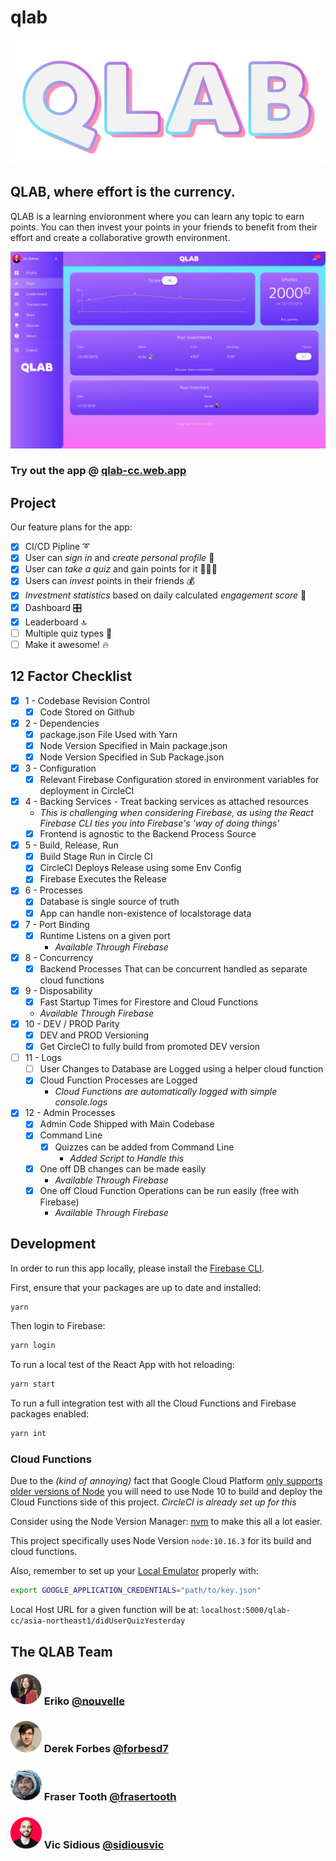 # qlab

![qlab logo](/misc/qlab-logo-1.png "QLAB Logo")

## QLAB, where effort is the currency.

QLAB is a learning envioronment where you can learn any topic to earn points.
You can then invest your points in your friends to benefit from their effort and create a collaborative growth environment.

![qlab screenshot of dashboard](/misc/qlab-screen.png "QLAB Dashboard")

### Try out the app @ [qlab-cc.web.app](https://qlab-cc.web.app/)

## Project

Our feature plans for the app:

- [x] CI/CD Pipline ➰
- [x] User can _sign in_ and _create personal profile_ 👤
- [x] User can _take a quiz_ and gain points for it 👩🏻‍🏫
- [x] Users can _invest_ points in their friends 💰
- [x] _Investment statistics_ based on daily calculated _engagement score_ 🧮
- [x] Dashboard 🎛
- [x] Leaderboard 🔝
- [ ] Multiple quiz types 🧩
- [ ] Make it awesome! 🔥

## 12 Factor Checklist

- [x] 1 - Codebase Revision Control
  - [x] Code Stored on Github
- [x] 2 - Dependencies
  - [x] package.json File Used with Yarn
  - [x] Node Version Specified in Main package.json
  - [x] Node Version Specified in Sub Package.json
- [x] 3 - Configuration
  - [x] Relevant Firebase Configuration stored in environment variables for deployment in CircleCI
- [x] 4 - Backing Services - Treat backing services as attached resources
  - _This is challenging when considering Firebase, as using the React Firebase CLI ties you into Firebase's 'way of doing things'_
  - [x] Frontend is agnostic to the Backend Process Source
- [x] 5 - Build, Release, Run
  - [x] Build Stage Run in Circle CI
  - [x] CircleCI Deploys Release using some Env Config
  - [x] Firebase Executes the Release
- [x] 6 - Processes
  - [x] Database is single source of truth
  - [x] App can handle non-existence of localstorage data
- [x] 7 - Port Binding
  - [x] Runtime Listens on a given port
    - _Available Through Firebase_
- [x] 8 - Concurrency
  - [x] Backend Processes That can be concurrent handled as separate cloud functions
- [x] 9 - Disposability
  - [x] Fast Startup Times for Firestore and Cloud Functions
  - _Available Through Firebase_
- [x] 10 - DEV / PROD Parity
  - [x] DEV and PROD Versioning
  - [x] Get CircleCI to fully build from promoted DEV version
- [ ] 11 - Logs
  - [ ] User Changes to Database are Logged using a helper cloud function
  - [x] Cloud Function Processes are Logged
    - _Cloud Functions are automatically logged with simple console.logs_
- [x] 12 - Admin Processes
  - [x] Admin Code Shipped with Main Codebase
  - [x] Command Line
    - [x] Quizzes can be added from Command Line
      - _Added Script to Handle this_
  - [x] One off DB changes can be made easily
    - _Available Through Firebase_
  - [x] One off Cloud Function Operations can be run easily (free with Firebase)
    - _Available Through Firebase_

## Development

In order to run this app locally, please install the [Firebase CLI](https://firebase.google.com/docs/cli).

First, ensure that your packages are up to date and installed:

```bash
yarn
```

Then login to Firebase:

```bash
yarn login
```

To run a local test of the React App with hot reloading:

```bash
yarn start
```

To run a full integration test with all the Cloud Functions and Firebase packages enabled:

```bash
yarn int
```

### Cloud Functions

Due to the _(kind of annoying)_ fact that Google Cloud Platform [only supports older versions of Node](https://firebase.google.com/docs/functions/manage-functions) you will need to use Node 10 to build and deploy the Cloud Functions side of this project. _CircleCI is already set up for this_

Consider using the Node Version Manager: [nvm](https://github.com/nvm-sh/nvm) to make this all a lot easier.

This project specifically uses Node Version `node:10.16.3` for its build and cloud functions.

Also, remember to set up your [Local Emulator](https://firebase.google.com/docs/functions/local-emulator) properly with:

```bash
export GOOGLE_APPLICATION_CREDENTIALS="path/to/key.json"
```

Local Host URL for a given function will be at: `localhost:5000/qlab-cc/asia-northeast1/didUserQuizYesterday`

## The QLAB Team

### <img src="misc/eriko.png" width="50px"> Eriko [@nouvelle](https://www.github.com/forbesd7)

<!-- Frontend, Testing, React/Redux -->

### <img src="misc/derek.png" width="50px"> Derek Forbes [@forbesd7](https://www.github.com/forbesd7)

<!-- Frontend, React/Redux -->

### <img src="misc/fraser.png" width="50px"> Fraser Tooth [@frasertooth](https://www.github.com/frasertooth)

<!-- Backend, Firebase/Firestore, Circle CI -->

### <img src="misc/vic.png" width="50px"> Vic Sidious [@sidiousvic](https://www.github.com/sidiousvic)

<!-- UI/UX, React, Material UI -->
